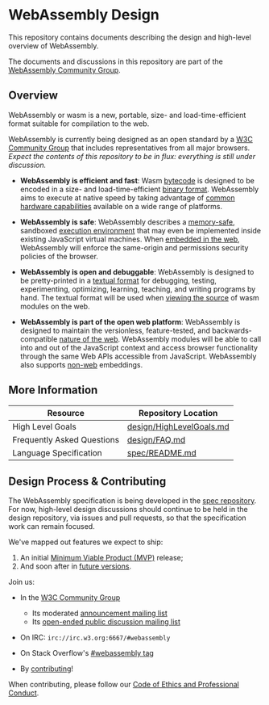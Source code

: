 # WebAssembly Design

This repository contains documents describing the design and high-level overview of WebAssembly.

The documents and discussions in this repository are part of the [WebAssembly Community Group](https://www.w3.org/community/webassembly/).

## Overview

WebAssembly or wasm is a new, portable, size- and load-time-efficient format suitable for compilation to the web.

WebAssembly is currently being designed as an open standard by a [W3C Community Group](https://www.w3.org/community/webassembly/) that includes representatives from all major browsers. *Expect the contents of this repository to be in flux: everything is still under discussion.*

- **WebAssembly is efficient and fast**: Wasm [bytecode](Semantics.md) is designed to be encoded in a size- and load-time-efficient [binary format](BinaryEncoding.md). WebAssembly aims to execute at native speed by taking advantage of [common hardware capabilities](Portability.md#assumptions-for-efficient-execution) available on a wide range of platforms.

- **WebAssembly is safe**: WebAssembly describes a [memory-safe](Security.md#memory-safety), sandboxed [execution environment](Semantics.md#linear-memory) that may even be implemented inside existing JavaScript virtual machines.  When [embedded in the web](Web.md), WebAssembly will enforce the same-origin and permissions security policies of the browser.

- **WebAssembly is open and debuggable**: WebAssembly is designed to be pretty-printed in a [textual format](TextFormat.md) for debugging, testing, experimenting, optimizing, learning, teaching, and writing programs by hand. The textual format will be used when [viewing the source](FAQ.md#will-webassembly-support-view-source-on-the-web) of wasm modules on the web.

- **WebAssembly is part of the open web platform**: WebAssembly is designed to maintain the versionless, feature-tested, and backwards-compatible [nature of the web](Web.md). WebAssembly modules will be able to call into and out of the JavaScript context and access browser functionality through the same Web APIs accessible from JavaScript. WebAssembly also supports [non-web](NonWeb.md) embeddings.

## More Information

| Resource                                   | Repository Location      |
|--------------------------------------------|--------------------------|
| High Level Goals                           | [design/HighLevelGoals.md](HighLevelGoals.md) |
| Frequently Asked Questions                 | [design/FAQ.md](FAQ.md)            |
| Language Specification                     | [spec/README.md](https://github.com/WebAssembly/spec)           |

## Design Process & Contributing

The WebAssembly specification is being developed in the [spec repository](https://github.com/WebAssembly/spec/). For now, high-level design discussions should continue to be held in the design repository, via issues and pull requests, so that the specification work can remain focused.

We've mapped out features we expect to ship:

 1. An initial [Minimum Viable Product (MVP)](MVP.md) release;
 2. And soon after in [future versions][future general].

Join us:

 * In the [W3C Community Group](https://www.w3.org/community/webassembly/)
 
     * Its moderated [announcement mailing list](https://lists.w3.org/Archives/Public/public-webassembly-announce/)
     * Its [open-ended public discussion mailing list](https://lists.w3.org/Archives/Public/public-webassembly/)

 * On IRC: `irc://irc.w3.org:6667/#webassembly`
 * On Stack Overflow's [#webassembly tag](https://stackoverflow.com/questions/tagged/webassembly#)
 * By [contributing](Contributing.md)!

When contributing, please follow our [Code of Ethics and Professional Conduct](CodeOfConduct.md).

[future general]: FutureFeatures.md
